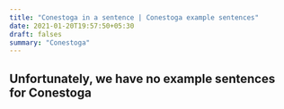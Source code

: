 ```yaml
---
title: "Conestoga in a sentence | Conestoga example sentences"
date: 2021-01-20T19:57:50+05:30
draft: falses
summary: "Conestoga"
---
```

## Unfortunately, we have no example sentences for Conestoga                 
